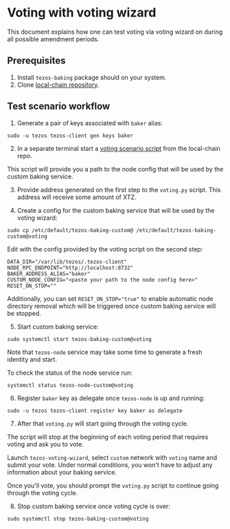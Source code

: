 <!--
   - SPDX-FileCopyrightText: 2022 Oxhead Alpha
   - SPDX-License-Identifier: LicenseRef-MIT-OA
   -->

# Voting with voting wizard

This document explains how one can test voting via voting wizard on during all possible
amendment periods.

## Prerequisites

1) Install `tezos-baking` package should on your system.
2) Clone [local-chain repository](https://gitlab.com/morley-framework/local-chain).

## Test scenario workflow

1) Generate a pair of keys associated with `baker` alias:

```
sudo -u tezos tezos-client gen keys baker
```

2) In a separate terminal start a [voting scenario script](https://gitlab.com/morley-framework/local-chain#voting-scenario) from the local-chain repo.

This script will provide you a path to the node config that will be used by the custom baking service.

3) Provide address generated on the first step to the `voting.py` script. This address will receive some amount of XTZ.

4) Create a config for the custom baking service that will be used by the voting wizard:

```
sudo cp /etc/default/tezos-baking-custom@ /etc/default/tezos-baking-custom@voting
```
Edit with the config provided by the voting script on the second step:
```
DATA_DIR="/var/lib/tezos/.tezos-client"
NODE_RPC_ENDPOINT="http://localhost:8732"
BAKER_ADDRESS_ALIAS="baker"
CUSTOM_NODE_CONFIG="<paste your path to the node config here>"
RESET_ON_STOP=""
```

Additionally, you can set `RESET_ON_STOP="true"` to enable automatic node directory removal which will
be triggered once custom baking service will be stopped.

5) Start custom baking service:

```
sudo systemctl start tezos-baking-custom@voting
```

Note that `tezos-node` service may take some time to generate a fresh identity and start.

To check the status of the node service run:
```
systemctl status tezos-node-custom@voting
```

6) Register `baker` key as delegate once `tezos-node` is up and running:
```
sudo -u tezos tezos-client register key baker as delegate
```

7) After that `voting.py` will start going through the voting cycle.

The script will stop at the beginning of each voting period that requires voting and ask you to vote.

Launch `tezos-voting-wizard`, select `custom` network with `voting` name and submit your vote.
Under normal conditions, you won't have to adjust any information about your baking service.

Once you'll vote, you should prompt the `voting.py` script to continue going through the voting cycle.

8) Stop custom baking service once voting cycle is over:
```
sudo systemctl stop tezos-baking-custom@voting
```